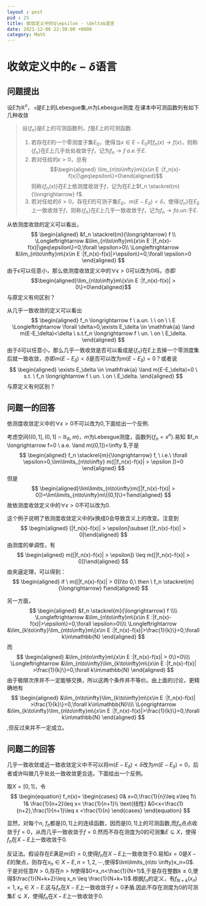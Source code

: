 ```yaml
---
layout : post
pid : 25
title: 收敛定义中的$\epsilon - \delta$语言
date: 2021-12-06 22:30:00 +0800
category: Math
---
```


# 收敛定义中的$\epsilon - \delta$语言


## 问题提出
设$E$为$\mathbb{R}^n$， $\mathfrak{a}$是$E$上的Lebesgue集,$m$为Lebesgue测度.在课本中可测函数列有如下几种收敛
> 设$\{f_n\}$是$E$上的可测函数列，$f$是$E$上的可测函数.
> 1.  若存在$E$的一个零测度子集$E_0$，使得当$x\in E-E_0$时$f_n(x) \longrightarrow f(x)$，则称$\{f_n\}$在$E$上几乎处处收敛于$f$，记为$f_n \longrightarrow f \ a.e.$于$E$.
> 2. 若对任给的$\epsilon>0$，总有$$\begin{aligned} \lim_{n\to\infty}m\{x\in E :|f_n(x)-f(x)|\geq\epsilon\}=0\end{aligned}$$
则称$\{f_n(x)\}$在$E$上依测度收敛于$f$，记为在$E$上$f_n \stackrel{m}{\longrightarrow} f$.
> 3. 若对任给的$\delta>0$，存在$E$的可测子集$E_\delta$，$m(E-E_\delta)<\delta$，使得$\{f_n\}$在$E_\delta$上一致收敛于$f$，则称$\{f_n\}$在$E$上几乎一致收敛于$f$，记为$f_n\longrightarrow f a.un.$于$E$.


从依测度收敛的定义可以看出，
$$
\begin{aligned}
&f_n \stackrel{m}{\longrightarrow} f \\
\Longleftrightarrow  &\lim_{n\to\infty}m\{x\in E :|f_n(x)-f(x)|\geq\epsilon\}=0,\forall \epsilon>0\\
\Longleftrightarrow  &\lim_{n\to\infty}m\{x\in E :|f_n(x)-f(x)|>\epsilon\}=0,\forall \epsilon>0
\end{aligned}
$$
 由于$\epsilon$可以任意小，那么依测度收敛定义中的$\forall \epsilon>0$可以改为$0$吗，亦即
$$\begin{aligned}\lim_{n\to\infty}m\{x\in E :|f_n(x)-f(x)| > 0\}=0\end{aligned}$$
与原定义有何区别？

从几乎一致收敛的定义可以看出
$$
\begin{aligned}
  f_n \longrightarrow f \ a.un. \ \ on \ \ E \Longleftrightarrow \forall \delta>0,\exists E_\delta \in \mathfrak{a} \land m(E-E_\delta)<\delta \ s.t.f_n \longrightarrow f \ un. \ on \ E_\delta.
 \end{aligned}
$$
由于$\delta$可以任意小，那么几乎一致收敛是否可以看成是$\{f_n\}$在$E$上去掉一个零测度集后就一致收敛，亦即$m(E-E_\delta)<\delta$是否可以改为$m(E-E_\delta)=0$？或者说
$$
\begin{aligned}
 \exists E_\delta \in \mathfrak{a} \land m(E-E_\delta)=0 \ s.t. \ f_n \longrightarrow f \ un. \ on \ E_\delta.
\end{aligned}
$$
与原定义有何区别？

## 问题一的回答
依测度收敛定义中的$\forall \epsilon>0$不可以改为$0$,下面给出一个反例.

考虑空间$((0,1],(0,1]\cap \mathbb{B_R},m)$，$m$为Lebesgue测度，函数列$\{f_n=x^n\}$.易知
$f_n \longrightarrow f=0 \ a.e. \land m((0,1])<\infty $,于是
$$
\begin{aligned}
f_n \stackrel{m}{\longrightarrow} f, \ i.e.\ \forall \epsilon>0,\lim\limits_{n\to\infty} m([|f_n(x)-f(x)| > \epsilon ])=0
\end{aligned}
$$
但是
$$
\begin{aligned}\lim\limits_{n\to\infty}m([|f_n(x)-f(x)| > 0])=\lim\limits_{n\to\infty}m\{(0,1]\}=1\end{aligned}
$$
故依测度收敛定义中的$\forall \epsilon>0$不可以改为$0$.

这个例子说明了依测度收敛定义中的$\epsilon$换成$0$会导致含义上的改变。注意到
$$
\begin{aligned}  [|f_n(x)-f(x)| > \epsilon]\subset [|f_n(x)-f(x)| > 0]\end{aligned}
$$
由测度的单调性，有
$$
\begin{aligned} m([|f_n(x)-f(x)| > \epsilon]) \leq m([|f_n(x)-f(x)| > 0])\end{aligned}
$$
由夹逼定理，可以得到：
$$
\begin{aligned} if \ m([|f_n(x)-f(x)| > 0])\to 0,\ then \ f_n \stackrel{m}{\longrightarrow} f\end{aligned}
$$


另一方面，
$$
\begin{aligned}
&f_n \stackrel{m}{\longrightarrow} f \\\\
\Longleftrightarrow  &\lim_{n\to\infty}m\{x\in E :|f_n(x)-f(x)|>\epsilon\}=0,\forall \epsilon>0\\\\
\Longleftrightarrow  &\lim_{k\to\infty}\lim_{n\to\infty}m\{x\in E :|f_n(x)-f(x)|>\frac{1}{k}\}=0,\forall k\in\mathbb{N}
\end{aligned}
$$
而
$$
\begin{aligned}
&\lim_{n\to\infty}m\{x\in E :|f_n(x)-f(x)| > 0\}=0\\\\
\Longleftrightarrow  &\lim_{n\to\infty}\lim_{k\to\infty}m\{x\in E :|f_n(x)-f(x)| >\frac{1}{k}\}=0,\forall k\in\mathbb{N}
 \end{aligned}
$$
由于极限次序并不一定能够交换，所以这两个条件并不等价。由上面的讨论，更精确地有
$$
\begin{aligned}
&\lim_{n\to\infty}\lim_{k\to\infty}m\{x\in E :|f_n(x)-f(x)| >\frac{1}{k}\}=0,\forall k\in\mathbb{N}\\\\
\Longrightarrow  &\lim_{k\to\infty}\lim_{n\to\infty}m\{x\in E :|f_n(x)-f(x)|>\frac{1}{k}\}=0,\forall k\in\mathbb{N}
 \end{aligned}
$$
,但反过来并不一定成立。

## 问题二的回答
几乎一致收敛或近一致收敛定义中不可以将$m(E-E_\delta)<\delta$改为$m(E-E_\delta)=0$，后者或许叫做几乎处处一致收敛更合适。下面给出一个反例。

取$X=[0,1]$，令
$$
\begin{equation}
  f_n(x)=
\begin{cases}
0& x=0,\frac{1}{n}\leq x\leq 1\\
1& \frac{1}{n+2}\leq x< \frac{1}{n+1}\\
\text{线性} &0<x<\frac{1}{n+2},\frac{1}{n+1}\leq x <\frac{1}{n}
\end{cases}  
 \end{equation}
$$


显然，对每个$n$, $f_n$都是$[0,1]$上的连续函数，因而是$[0,1]$上的可测函数,而$f_n$点点收敛于$f=0$，从而几乎一致收敛于$f=0$.然而不存在测度为$0$的可测集$E \subseteq X$，使得$f_n$在$X-E$上一致收敛于$0$.

反证法。假设存在$E$满足$m(E)=0$,使得$f_n$在$X-E$上一致收敛于$0$.易知$x=0$是$X-E$的聚点，则存在$x_n \in X-E,n=1,2,\cdots$,使得$\lim\limits_{n\to \infty}x_n=0$.于是对任意$N>0$,存在$n>N$使得$0<x_n<\frac{1}{N+1}$,于是存在整数$k\geq 0$,使得$\frac{1}{N+k+2}\leq x_n \leq \frac{1}{N+k+1}$.根据$f_n$的定义，有$f_{N+k}(x_n)=1,x_n\in X-E$.这与$f_n$在$X-E$上一致收敛于$f=0$矛盾.因此不存在测度为$0$的可测集$E \subseteq X$，使得$f_n$在$X-E$上一致收敛于$0$.


